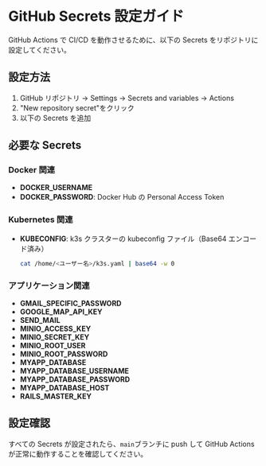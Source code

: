 # GitHub Secrets 設定ガイド

GitHub Actions で CI/CD を動作させるために、以下の Secrets をリポジトリに設定してください。

## 設定方法

1. GitHub リポジトリ → Settings → Secrets and variables → Actions
2. "New repository secret"をクリック
3. 以下の Secrets を追加

## 必要な Secrets

### Docker 関連

- **DOCKER_USERNAME**
- **DOCKER_PASSWORD**: Docker Hub の Personal Access Token

### Kubernetes 関連

- **KUBECONFIG**: k3s クラスターの kubeconfig ファイル（Base64 エンコード済み）
  ```bash
  cat /home/<ユーザー名>/k3s.yaml | base64 -w 0
  ```

### アプリケーション関連

- **GMAIL_SPECIFIC_PASSWORD**
- **GOOGLE_MAP_API_KEY**
- **SEND_MAIL**
- **MINIO_ACCESS_KEY**
- **MINIO_SECRET_KEY**
- **MINIO_ROOT_USER**
- **MINIO_ROOT_PASSWORD**
- **MYAPP_DATABASE**
- **MYAPP_DATABASE_USERNAME**
- **MYAPP_DATABASE_PASSWORD**
- **MYAPP_DATABASE_HOST**
- **RAILS_MASTER_KEY**

## 設定確認

すべての Secrets が設定されたら、`main`ブランチに push して GitHub Actions が正常に動作することを確認してください。
